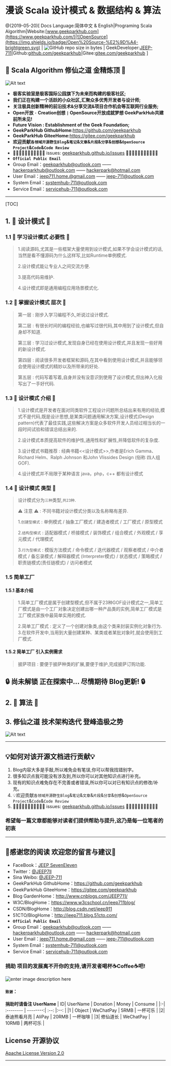 # 漫谈 Scala 设计模式 & 数据结构 & 算法

@(2019-05-20)[ Docs Language:简体中文 & English|Programing Scala Algorithm|Website:[www.geekparkhub.com](https://www.geekparkhub.com/)|![OpenSource](https://img.shields.io/badge/Open%20Source-%E2%9D%A4-brightgreen.svg) | ![GitHub repo size in bytes](https://img.shields.io/github/repo-size/geekparkhub/geekparkhub.github.io.svg) | GeekDeveloper:[JEEP-711](https://github.com/jeep711)|Github:[github.com/geekparkhub](https://github.com/geekparkhub)|Gitee:[gitee.com/geekparkhub](https://gitee.com/geekparkhub) ]

##  🐘 Scala Algorithm 修仙之道 金精炼顶 🐘

![Alt text](https://raw.githubusercontent.com/geekparkhub/geekparkhub.github.io/master/technical_guide/assets/media/scala/algorithm.jpg)

- **极客实验室是极客国际公园旗下为未来而构建的极客社区;**
- **我们正在构建一个活跃的小众社区,汇聚众多优秀开发者与设计师;**
- **关注极具创新精神的前沿技术&分享交流&项目合作机会等互联网行业服务;**
- **Open开放 `·` Creation创想 `|` OpenSource开放成就梦想 GeekParkHub共建前所未见!**
- **Future Vision : Establishment of the Geek Foundation;**
- **GeekParkHub GithubHome:**<https://github.com/geekparkhub>
- **GeekParkHub GiteeHome:**<https://gitee.com/geekparkhub>
- **欢迎贡献`各领域开源野生Blog`&`笔记`&`文章`&`片段`&`分享`&`创想`&`OpenSource Project`&`Code`&`Code Review`**
- 🙈🙈🙈🙈🙈🙈🙈🙈🙈🙈🙈 issues: [geekparkhub.github.io/issues](https://github.com/geekparkhub/geekparkhub.github.io/issues) 🙈🙈🙈🙈🙈🙈🙈🙈🙈🙈🙈
- **`Official Public Email`**
- Group Email：<geekparkhub@outlook.com> —— <hackerparkhub@outlook.com> —— <hackerpark@hotmail.com>
- User Email：<jeep711.home.@gmail.com> —— <jeep-711@outlook.com>
- System Email：<systemhub-711@outlook.com>
- Service Email：<servicehub-711@outlook.com>


-------------------


[TOC]



## 1. 📖 设计模式 📖
### 1.1 🔖 学习设计模式 必要性 🔖
> 1.阅读源码,尤其是一些框架大量使用到设计模式,如果不学会设计模式的话,当然是看不懂源码为什么这样写,比如Runtime单例模式.
> 
> 2.设计模式能让专业人之间交流方便.
> 
> 3.提高代码易维护.
> 
> 4.设计模式即是通用编程应用场景模式化.


### 1.2 🔖 掌握设计模式 层次 🔖
> 第一层 :  刚步入学习编程不久,听说过设计模式.
> 
> 第二层 : 有很长时间的编程经验,也编写过很代码,其中用到了设计模式,但自身却不知道.
> 
> 第三层 : 学习过设计模式,发现自身已经在使用设计模式,并且发现一些好用的新设计模式.
> 
> 第四层 : 阅读很多开发者框架和源码,在其中看到使用设计模式,并且能够领会使用设计模式的精妙以及所带来的好处.
> 
> 第五层 : 代码写着写着,自身并没有没意识到使用了设计模式,但出神入化般写出了一手好代码.


### 1.3 🔖 设计模式 介绍 🔖
> 1.设计模式是开发者在面对同类软件工程设计问题所总结出来有用的经验,模式不是代码,既是设计思想,是某类问题通用解决方案,设计模式(Design pattern)代表了最佳实践,这些解决方案是众多软件开发人员经过相当长的一段时间试验和错误总结出来的.
> 
> 2.设计模式本质提高软件的维护性,通用性和扩展性,并降低软件的复杂度.
> 
> 3.设计模式书籍推荐 : 经典书籍<<设计模式>>,作者是Erich  Gamma、Richard  Helm、Ralph  Johnson 和John Vlissides Design (俗称 四人组GOF).
> 
> 4.设计模式并不局限于某种语言 java，php，c++ 都有设计模式

### 1.4 🔖 设计模式 类型 🔖
> 设计模式分为`三种`类型,`共23种`.
> 
> ⚠️ 注意 ⚠️ : 不同书籍对设计模式分类以及名称略有差异.
> 
> 1.`创建型模式` : 单例模式 / 抽象工厂模式 / 建造者模式 / 工厂模式 / 原型模式
> 
> 2.`结构型模式` : 适配器模式 / 桥接模式 / 装饰模式 / 组合模式 / 外观模式 / 享元模式 / 代理模式
> 
> 3.`行为型模式` : 模版方法模式 / 命令模式 / 迭代器模式 / 观察者模式 / 中介者模式 / 备忘录模式 / 解释器模式 (Interpreter模式) / 状态模式 / 策略模式 / 职责链模式(责任链模式) / 访问者模式


### 1.5 简单工厂
#### 1.5.1 基本介绍
> 1.简单工厂模式是属于创建型模式,但不属于23种GOF设计模式之一,简单工厂模式是由一个工厂对象决定创建出哪一种产品类的实例,简单工厂模式是工厂模式家族中最简单实用的模式.
> 
> 2.简单工厂模式 : 定义了一个创建对象类,由这个类来封装实例化对象行为.
> 3.在软件开发中,当用到大量创建某种、某类或者某批对象时,就会使用到工厂模式.

#### 1.5.2 简单工厂 引入实例需求
> 披萨项目 : 要便于披萨种类的扩展,要便于维护,完成披萨订购功能.




## 🔒 尚未解锁 正在探索中... 尽情期待 Blog更新! 🔒
## 2. 📖 算法 📖


## 3. 修仙之道 技术架构迭代 登峰造极之势
![Alt text](https://raw.githubusercontent.com/geekparkhub/geekparkhub.github.io/master/technical_guide/assets/media/main/technical_framework.jpg)


-----

## 💡如何对该开源文档进行贡献💡

1. Blog内容大多是手敲,所以难免会有笔误,你可以帮我找错别字。
2. 很多知识点我可能没有涉及到,所以你可以对其他知识点进行补充。
3. 现有的知识点难免存在不完善或者错误,所以你可以对已有知识点的修改/补充。
4. 💡欢迎贡献`各领域开源野生Blog`&`笔记`&`文章`&`片段`&`分享`&`创想`&`OpenSource Project`&`Code`&`Code Review`
5. 🙈🙈🙈🙈🙈🙈🙈🙈🙈🙈🙈 issues: [geekparkhub.github.io/issues](https://github.com/geekparkhub/geekparkhub.github.io/issues) 🙈🙈🙈🙈🙈🙈🙈🙈🙈🙈🙈

### 希望每一篇文章都能够对读者们提供帮助与提升,这乃是每一位笔者的初衷                          


-----


## 💌感谢您的阅读 欢迎您的留言与建议💌

- FaceBook：[JEEP SevenEleven](https://www.facebook.com/profile.php?id=100018099483403)
- Twitter：[@JEEP7ll](https://twitter.com/JEEP7ll)
- Sina Weibo: [@JEEP-711](https://weibo.com/JEEP511)
- GeekParkHub GithubHome：<https://github.com/geekparkhub>
- GeekParkHub GiteeHome：<https://gitee.com/geekparkhub>
- Blog GardenHome：<http://www.cnblogs.com/JEEP711/>
- W3C/BlogHome：<https://www.w3cschool.cn/jeep711blog/>
- CSDN/BlogHome：<http://blog.csdn.net/jeep911>
- 51CTO/BlogHome：<http://jeep711.blog.51cto.com/>
- **`Official Public Email`**
- Group Email：<geekparkhub@outlook.com> —— <hackerparkhub@outlook.com> —— <hackerpark@hotmail.com>
- User Email：<jeep711.home.@gmail.com> —— <jeep-711@outlook.com>
- System Email：<systemhub-711@outlook.com>
- Service Email：<servicehub-711@outlook.com>



### 捐助 项目的发展离不开你的支持,请开发者喝杯☕Coffee☕吧!
![enter image description here](https://www.geekparkhub.com/docs/images/pay.jpg)

#### `致谢`：
**捐助时请备注 UserName**
| ID| UserName | Donation | Money | Consume |
|:-| :-------- | --------:| :--: |:--: |
|1 | Object | WeChatPay |  5RMB | 一杯可乐 | 
|2| 泰迪熊看月亮  | AliPay |  20RMB  | 一杯咖啡 | 
|3| 修仙道长  | WeChatPay |  10RMB | 两杯可乐 | 


## License 开源协议
[Apache License Version 2.0](https://github.com/geekparkhub/geekparkhub.github.io/blob/master/LICENSE)

---------
